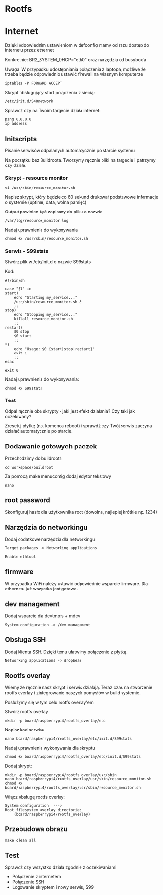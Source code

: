 # Rootfs

# Internet
Dzięki odpowiednim ustawieniom w defconfig mamy od razu dostęp do internetu przez ethernet

Konkretnie: BR2_SYSTEM_DHCP="eth0" oraz narzędzia od busybox'a

Uwaga: W przypadku udostępniania połączenia z laptopa, możliwe że trzeba będzie odpowiednio ustawić firewall na własnym komputerze

    iptables -P FORWARD ACCEPT

Skrypt obsługujący start połączenia z siecią:

    /etc/init.d/S40network

Sprawdź czy na Twoim targecie działa internet:

    ping 8.8.8.8
    ip address


## Initscripts 
Pisanie serwisów odpalanych automatycznie po starcie systemu

Na początku bez Buildroota. Tworzymy ręcznie pliki na targecie i patrzymy czy działa.

### Skrypt - resource monitor

    vi /usr/sbin/resource_monitor.sh

Napisz skrypt, który będzie co 60 sekund drukował podstawowe informacje o systemie (uptime, data, wolna pamięć)

Output powinien być zapisany do pliku o nazwie 

    /var/log/resource_monitor.log

Nadaj uprawnienia do wykonywania

    chmod +x /usr/sbin/resource_monitor.sh

### Serwis - S99stats

Stwórz plik w /etc/init.d o nazwie S99stats

Kod:

    #!/bin/sh

    case "$1" in
    start)
        echo "Starting my_service..."
        /usr/sbin/resource_monitor.sh &
        ;;
    stop)
        echo "Stopping my_service..."
        killall resource_monitor.sh
        ;;
    restart)
        $0 stop
        $0 start
        ;;
    *)
        echo "Usage: $0 {start|stop|restart}"
        exit 1
        ;;
    esac

    exit 0

Nadaj uprawnienia do wykonywania:

    chmod +x S99stats

### Test

Odpal ręcznie oba skrypty - jaki jest efekt działania? Czy taki jak oczekiwany?

Zresetuj płytkę (np. komenda reboot) i sprawdź czy Twój serwis zaczyna działać automatycznie po starcie.

## Dodawanie gotowych paczek

Przechodzimy do buildroota

    cd workspace/buildroot

Za pomocą make menuconfig dodaj edytor tekstowy 

    nano

## root password

Skonfiguruj hasło dla użytkownika root (dowolne, najlepiej krótkie np. 1234)

## Narzędzia do networkingu
Dodaj dodatkowe narzędzia dla networkingu

    Target packages -> Networking applications

    Enable ethtool

## firmware 

W przypadku WiFi należy ustawić odpowiednie wsparcie firmware. Dla ethernetu już wszystko jest gotowe.

## dev management 

Dodaj wsparcie dla devtmpfs + mdev

    System configuration -> /dev management

## Obsługa SSH
Dodaj klienta SSH. Dzięki temu ułatwimy połączenie z płytką.

    Networking applications -> dropbear

## Rootfs overlay

Wiemy że ręcznie nasz skrypt i serwis działają. Teraz czas na stworzenie rootfs overlay i zintegrowanie naszych pomysłów w build systemie. 

Posłużymy się w tym celu rootfs overlay'em

Stwórz rootfs overlay

    mkdir -p board/raspberrypi4/rootfs_overlay/etc

Napisz kod serwisu

    nano board/raspberrypi4/rootfs_overlay/etc/init.d/S99stats


Nadaj uprawnienia wykonywania dla skryptu

    chmod +x board/raspberrypi4/rootfs_overlay/etc/init.d/S99stats

Dodaj skrypt:

    mkdir -p board/raspberrypi4/rootfs_overlay/usr/sbin
    nano board/raspberrypi4/rootfs_overlay/usr/sbin/resource_monitor.sh
    chmod +x board/raspberrypi4/rootfs_overlay/usr/sbin/resource_monitor.sh


Włącz obsługę rootfs overlay:

    System configuration  --->
    Root filesystem overlay directories
        (board/raspberrypi4/rootfs_overlay)

## Przebudowa obrazu

    make clean all


## Test

Sprawdź czy wszystko działa zgodnie z oczekiwaniami

- Połączenie z internetem
- Połączenie SSH
- Logowanie skryptem i nowy serwis, S99